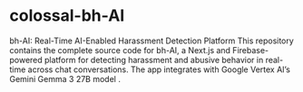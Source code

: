 # colossal-bh-AI
bh-AI: Real-Time AI-Enabled Harassment Detection Platform  This repository contains the complete source code for bh-AI, a Next.js and Firebase-powered platform for detecting harassment and abusive behavior in real-time across chat conversations. The app integrates with Google Vertex AI’s Gemini Gemma 3 27B model .
